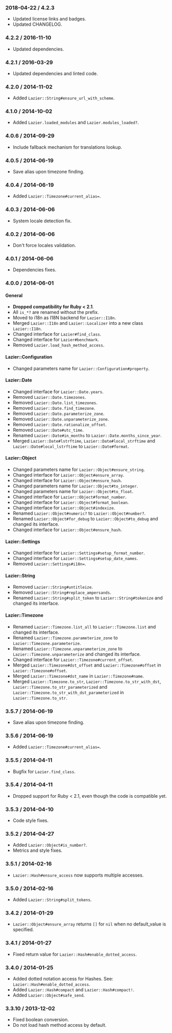 ### 2018-04-22 / 4.2.3

* Updated license links and badges.
* Updated CHANGELOG.

### 4.2.2 / 2016-11-10

* Updated dependencies.

### 4.2.1 / 2016-03-29

* Updated dependencies and linted code.

### 4.2.0 / 2014-11-02

* Added `Lazier::String#ensure_url_with_scheme`.

### 4.1.0 / 2014-10-02

* Added `Lazier.loaded_modules` and `Lazier.modules_loaded?`.

### 4.0.6 / 2014-09-29

* Include fallback mechanism for translations lookup.

### 4.0.5 / 2014-06-19

* Save alias upon timezone finding.

### 4.0.4 / 2014-06-19

* Added `Lazier::Timezone#current_alias=`.

### 4.0.3 / 2014-06-06

* System locale detection fix.

### 4.0.2 / 2014-06-06

* Don't force locales validation.

### 4.0.1 / 2014-06-06

* Dependencies fixes.

### 4.0.0 / 2014-06-01

#### General
* **Dropped compatibility for Ruby < 2.1**.
* All `is_*?` are renamed without the prefix.
* Moved to i18n as I18N backend for `Lazier::I18n`.
* Merged `Lazier::I18n` and `Lazier::Localizer` into a new class `Lazier::I18n`.
* Changed interface for `Lazier#find_class`.
* Changed interface for `Lazier#benchmark`.
* Removed `Lazier.load_hash_method_access`.

#### Lazier::Configuration

* Changed parameters name for `Lazier::Configuration#property`.
 
#### Lazier::Date

* Changed interface for `Lazier::Date.years`.
* Removed `Lazier::Date.timezones`.
* Removed `Lazier::Date.list_timezones`.
* Removed `Lazier::Date.find_timezone`.
* Removed `Lazier::Date.parameterize_zone`.
* Removed `Lazier::Date.unparameterize_zone`.
* Removed `Lazier::Date.rationalize_offset`.
* Removed `Lazier::Date#utc_time`.
* Renamed `Lazier::Date#in_months` to `Lazier::Date.months_since_year`. 
* Merged `Lazier::Date#lstrftime`, `Lazier::Date#local_strftime` and `Lazier::Date#local_lstrftime` to `Lazier::Date#format`.

#### Lazier::Object

* Changed parameters name for `Lazier::Object#ensure_string`. 
* Changed interface for `Lazier::Object#ensure_array`.
* Changed interface for `Lazier::Object#ensure_hash`.
* Changed parameters name for `Lazier::Object#to_integer`.
* Changed parameters name for `Lazier::Object#to_float`.
* Changed interface for `Lazier::Object#format_number`.
* Changed interface for `Lazier::Object#format_boolean`.
* Changed interface for `Lazier::Object#indexize`.
* Renamed `Lazier::Object#numeric?` to `Lazier::Object#number?`.
* Renamed `Lazier::Object#for_debug` to `Lazier::Object#to_debug` and changed its interface.
* Changed interface for `Lazier::Object#ensure_hash`.

#### Lazier::Settings

* Changed interface for `Lazier::Settings#setup_format_number`.
* Changed interface for `Lazier::Settings#setup_date_names`.
* Removed `Lazier::Settings#i18n=`.

#### Lazier::String

* Removed `Lazier::String#untitleize`.
* Removed `Lazier::String#replace_ampersands`.
* Renamed `Lazier::String#split_token` to `Lazier::String#tokenize` and changed its interface.

#### Lazier::Timezone

* Renamed `Lazier::Timezone.list_all` to `Lazier::Timezone.list` and changed its interface.
* Renamed `Lazier::Timezone.parameterize_zone` to `Lazier::Timezone.parameterize`. 
* Renamed `Lazier::Timezone.unparameterize_zone` to `Lazier::Timezone.unparameterize` and changed its interface.
* Changed interface for `Lazier::Timezone#current_offset`.
* Merged `Lazier::Timezone#dst_offset` and `Lazier::Timezone#offset` in `Lazier::Timezone#offset`.
* Merged `Lazier::Timezone#dst_name` in `Lazier::Timezone#name`.
* Merged `Lazier::Timezone.to_str`, `Lazier::Timezone.to_str_with_dst`, `Lazier::Timezone.to_str_parameterized` and 
  `Lazier::Timezone.to_str_with_dst_parameterized` in `Lazier::Timezone.to_str`.

### 3.5.7 / 2014-06-19

* Save alias upon timezone finding.

### 3.5.6 / 2014-06-19

* Added `Lazier::Timezone#current_alias=`.

### 3.5.5 / 2014-04-11

* Bugfix for `Lazier.find_class`.

### 3.5.4 / 2014-04-11

* Dropped support for Ruby < 2.1, even though the code is compatible yet.

### 3.5.3 / 2014-04-10

* Code style fixes.

### 3.5.2 / 2014-04-27

* Added `Lazier::Object#is_number?`.
* Metrics and style fixes.

### 3.5.1 / 2014-02-16

* `Lazier::Hash#ensure_access` now supports multiple accesses.

### 3.5.0 / 2014-02-16

* Added `Lazier::String#split_tokens`.

### 3.4.2 / 2014-01-29

* `Lazier::Object#ensure_array` returns `[]` for `nil` when no default_value is specified.

### 3.4.1 / 2014-01-27

* Fixed return value for `Lazier::Hash#enable_dotted_access`.

### 3.4.0 / 2014-01-25

* Added dotted notation access for Hashes. See: `Lazier::Hash#enable_dotted_access`.
* Added `Lazier::Hash#compact` and `Lazier::Hash#compact!`.
* Added `Lazier::Object#safe_send`.

### 3.3.10 / 2013-12-02

* Fixed boolean conversion.
* Do not load hash method access by default.
